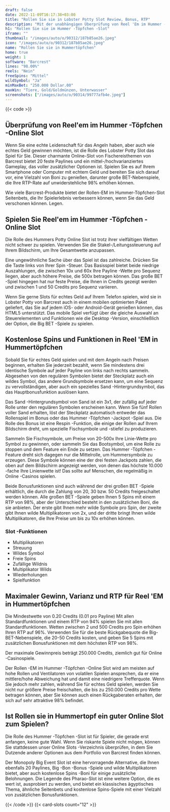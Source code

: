 ```yaml
---
draft: false
date: 2022-11-09T16:17:38+03:00
title: "Rollen Sie sie in Lobster Potty Slot Review, Bonus, RTP"
description: "Mit der unabhängigen Überprüfung von Reel 'Em im Hummer -Töpfchen von Barcrest können Sie hier kostenlos oder echtes Geld spielen und hier einen Bonus erhalten!"
h1: "Rollen Sie sie im Hummer -Töpfchen -Slot"
iframe: ""
thumbnail: "/images/auto/o/90312/187b85ae26.jpeg"
icon: "/images/auto/o/90312/187b85ae26.jpeg"
name: "Rollen Sie sie in Hummertöpfchen"
home: true
weight: 1
software: "Barcrest"
lines: "98.00%"
reels: "Nein"
freeSpins: "Mittel"
wildSymbol: "Ja"
minMaxBet: "250.000 Dollar.00"
maxWin: "Tiere, Gold/Goldmünzen, Unterwasser"
screenshots: ["/images/auto/o/90314/99777afb4e.jpeg"]
---
```


{{< code >}}<h2>Überprüfung von Reel'em im Hummer -Töpfchen -Online Slot</h2><p>Wenn Sie eine echte Leidenschaft für das Angeln haben, aber auch wie echtes Geld gewinnen möchten, ist die Rolle des Lobster Potty Slot das Spiel für Sie. Dieser charmante Online-Slot von Fischereisthemen von Barcrest bietet 20 feste Paylines und ein mittel-/hochvarianziertes Gameplay, das voller zusätzlicher Optionen ist. Spielen Sie es auf Ihrem Smartphone oder Computer mit echtem Geld und bereiten Sie sich darauf vor, eine Vielzahl von Boni zu genießen, darunter große BET-Nebenspiele, die Ihre RTP-Rate auf unwiderstehliche 98% erhöhen können.</p><p>Wie viele Barcrest-Produkte bietet der Rollen-EM im Hummer-Töpfchen-Slot Seitenbets, die Ihr Spielerlebnis verbessern können, wenn Sie das Geld verschonen können. Legen.</p><h2>Spielen Sie Reel'em im Hummer -Töpfchen -Online Slot</h2><p>Die Rolle des Hummers Potty Online Slot ist trotz ihrer vielfältigen Wetten nicht schwer zu spielen. Verwenden Sie die Stakel-/Leitungssteuerung auf Ihrem Bildschirm, um Ihre Gesamtwette anzupassen.</p><p>Eine ungewöhnliche Sache über das Spiel ist das zahlreiche. Drücken Sie die Taste links von Ihrer Spin -Steuer. Das Basisspiel bietet beide niedrige Auszahlungen, die zwischen 10x und 60x Ihre Payline -Wette pro Sequenz liegen, aber auch höhere Preise, die 500x betragen können. Das große BET -Spiel hingegen hat nur feste Preise, die Ihnen in Credits gezeigt werden und zwischen 1 und 50 Credits pro Sequenz variieren.</p><p>Wenn Sie gerne Slots für echtes Geld auf Ihrem Telefon spielen, wird sie in Lobster Potty von Barcrest auch in einem mobilen optimierten Paket geliefert, das Sie auf jedem iOS- oder Android-Gerät genießen können, das HTML5 unterstützt. Das mobile Spiel verfügt über die gleiche Auswahl an Steuerelementen und Funktionen wie die Desktop -Version, einschließlich der Option, die Big BET -Spiele zu spielen.</p><h2>Kostenlose Spins und Funktionen in Reel 'EM in Hummertöpfchen</h2><p>Sobald Sie für echtes Geld spielen und mit dem Angeln nach Preisen beginnen, erhalten Sie jederzeit bezahlt, wenn Sie mindestens drei identische Symbole auf jeder Payline von links nach rechts sammeln. Abgesehen von den regulären Symbolen bietet der Steckplatz auch ein wildes Symbol, das andere Grundsymbole ersetzen kann, um eine Sequenz zu vervollständigen, aber auch ein spezielles Sand -Hintergrundsymbol, das das Hauptbonusfunktion auslösen kann.</p><p>Das Sand -Hintergrundsymbol von Sand ist ein 3x1, der zufällig auf jeder Rolle unter den regulären Symbolen erscheinen kann. Wenn Sie fünf Rollen voller Sand erhalten, löst der Steckplatz automatisch entweder das Rollenspiel im Bonus oder das Hummer -Töpfchen -Jackpot -Spiel aus. Die Rolle des Bonus ist eine Respin -Funktion, die einige der Rollen auf Ihrem Bildschirm dreht, um spezielle Fischsymbole und -stiefel zu produzieren.</p><p>Sammeln Sie Fischsymbole, um Preise von 20-500x Ihre Linie-Wette pro Symbol zu gewinnen, oder sammeln Sie das Bootsymbol, um eine Rolle zu stoppen und dem Feature ein Ende zu setzen. Das Hummer -Töpfchen -Feature dreht sich dagegen nur die Mittelrolle, um Hummersymbole zu erzeugen. Diese Symbole können eine der drei festen Jackpots zahlen, die oben auf dem Bildschirm angezeigt werden, von denen das höchste 10.000 -fache Ihre Linienwette ist! Das sollte auf Menschen, die regelmäßig in Online -Casinos spielen.</p><p>Beide Bonusfunktionen sind auch während der drei großen BET -Spiele erhältlich, die durch die Zahlung von 20, 30 bzw. 50 Credits freigeschaltet werden können. Alle großen BET -Spiele geben Ihnen 5 Spins mit einem RTP von 98%, aber der Unterschied besteht in den zusätzlichen Boni, die sie anbieten. Der erste gibt Ihnen mehr wilde Symbole pro Spin, der zweite gibt Ihnen wilde Multiplikatoren von 2x, und der dritte bringt Ihnen wilde Multiplikatoren, die Ihre Preise um bis zu 10x erhöhen können.</p><h3>
Slot -Funktionen</h3><ul>
<li></span>
Multiplikatoren</li>
<li></span>
Streuung</li>
<li></span>
Wildes Symbol</li>
<li></span>
Freie Spins</li>
<li></span>
Zufällige Wildnis</li>
<li></span>
Multiplikator Wilds</li>
<li></span>
Wiederholungen</li>
<li></span>
Spielfunktion</li></ul><h2>Maximaler Gewinn, Varianz und RTP für Reel 'EM in Hummertöpfchen</h2><p>Die Mindestwette von 0.20 Credits (0.01 pro Payline) Mit allen Standardfunktionen und einem RTP von 94% spielen Sie mit allen Standardfunktionen. Wetten zwischen 2 und 500 Credits pro Spin erhöhen Ihren RTP auf 96%. Verwenden Sie für die beste Rückgabequote die Big-BET-Nebenspiele, die 20-50 Credits kosten, und geben Sie 5 Spins mit zusätzlichen Bonusfunktionen mit dem höchsten RTP von 98%.</p><p>Der maximale Gewinnpreis beträgt 250.000 Credits, ziemlich gut für Online -Casinospiele.</p><p>Der Rollen -EM im Hummer -Töpfchen -Online Slot wird am meisten auf hohe Rollen und Ventilatoren von volatilen Spielen ansprechen, da er eine mittlere/hohe Abweichung hat und damit eine niedrigere Trefferquote. Wenn Sie jedoch mehr zahlen, während Sie für echtes Geld spielen, werden Sie nicht nur größere Preise freischalten, die bis zu 250.000 Credits pro Wette betragen können, aber Sie können auch einen Rückgaberaten erhalten, der sich auf sehr attraktive 98% befindet.</p><h2>Ist Rollen sie in Hummertopf ein guter Online Slot zum Spielen?</h2><p>Die Rolle des Hummer -Töpfchen -Slot ist für Spieler, die gerade erst anfangen, keine gute Wahl. Wenn Sie riskante Spiele nicht mögen, können Sie stattdessen unser Online Slots -Verzeichnis überprüfen, in dem Sie Dutzende anderer Optionen aus dem Portfolio von Barcrest finden können.</p><p>Der Monopoly Big Event Slot ist eine hervorragende Alternative, die Ihnen ebenfalls 20 Paylines, Big -Bon -Bonus -Spiele und wilde Multiplikatoren bietet, aber auch kostenlose Spins -Boni für einige zusätzliche Belohnungen. Die Legende des Pharao-Slot ist eine weitere Option, die es wert ist, ausprobiert zu werden, und bietet ein klassisches ägyptisches Thema, ähnliche Seitenbets und kostenlose Spins-Spiele mit einer Vielzahl von zusätzlichen Bonusfunktionen.</p>{{< /code >}}
 {{< card-slots count="12" >}}